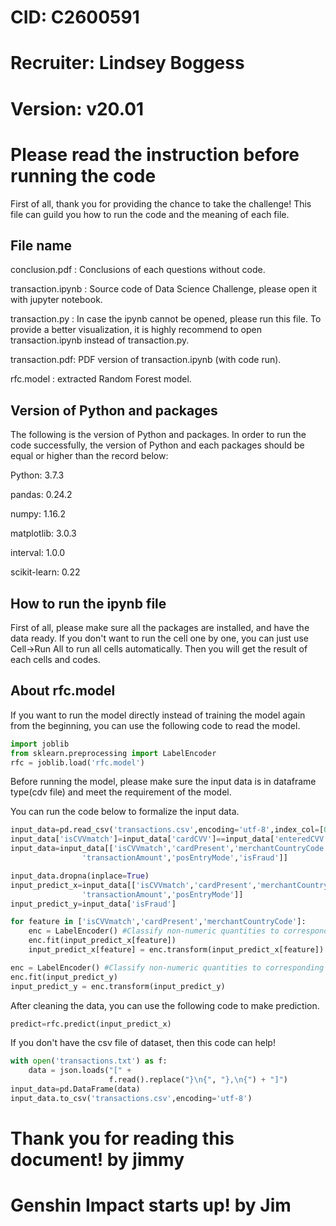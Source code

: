 # **CID:** C2600591

# **Recruiter:** Lindsey Boggess

# **Version:** v20.01



# Please read the instruction before running the code

First of all, thank you for providing the chance to take the challenge! This file can guild you how to run the code and the meaning of each file.

## File name

conclusion.pdf : Conclusions of each questions without code.

transaction.ipynb : Source code of Data Science Challenge, please open it with jupyter notebook.

transaction.py : In case the ipynb cannot be opened, please run this file. To provide a better visualization, it is highly recommend to open transaction.ipynb instead of transaction.py.

transaction.pdf: PDF version of transaction.ipynb (with code run).

rfc.model : extracted Random Forest model.

## Version of Python and packages

The following is the version of Python and packages. In order to run the code successfully, the version of Python and each packages should be equal or higher than the record below:

Python: 3.7.3

pandas: 0.24.2

numpy: 1.16.2

matplotlib: 3.0.3

interval: 1.0.0

scikit-learn: 0.22

## How to run the ipynb file

First of all, please make sure all the packages are installed, and have the data ready. If you don't want to run the cell one by one, you can just use Cell->Run All  to run all cells automatically. Then you will get the result of each cells and codes.

## About rfc.model

If you want to run the model directly instead of training the model again from the beginning, you can use the following code to read the model.

```python
import joblib
from sklearn.preprocessing import LabelEncoder
rfc = joblib.load('rfc.model')
```

Before running the model, please make sure the input data is in dataframe type(cdv file) and meet the requirement of the model.

You can run the code below to formalize the input data.

```python
input_data=pd.read_csv('transactions.csv',encoding='utf-8',index_col=[0])
input_data['isCVVmatch']=input_data['cardCVV']==input_data['enteredCVV']
input_data=input_data[['isCVVmatch','cardPresent','merchantCountryCode','posConditionCode',
                'transactionAmount','posEntryMode','isFraud']]

input_data.dropna(inplace=True)
input_predict_x=input_data[['isCVVmatch','cardPresent','merchantCountryCode','posConditionCode',
                'transactionAmount','posEntryMode']]
input_predict_y=input_data['isFraud']
```

```python
for feature in ['isCVVmatch','cardPresent','merchantCountryCode']:
    enc = LabelEncoder() #Classify non-numeric quantities to corresponding integers
    enc.fit(input_predict_x[feature])
    input_predict_x[feature] = enc.transform(input_predict_x[feature])

enc = LabelEncoder() #Classify non-numeric quantities to corresponding integers
enc.fit(input_predict_y)
input_predict_y = enc.transform(input_predict_y)
```

After cleaning the data, you can use the following code to make prediction.

```python
predict=rfc.predict(input_predict_x)
```

If you don't have the csv file of dataset, then this code can help!

```python
with open('transactions.txt') as f: 
    data = json.loads("[" +
                      f.read().replace("}\n{", "},\n{") + "]") 
input_data=pd.DataFrame(data)
input_data.to_csv('transactions.csv',encoding='utf-8')

```

# Thank you for reading this document! by jimmy
# Genshin Impact starts up! by Jim
